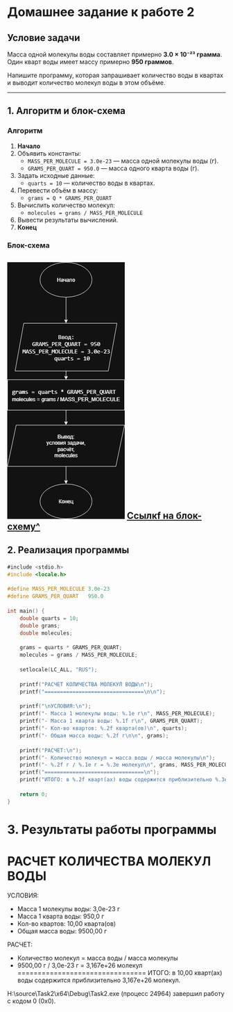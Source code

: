 # Домашнее задание к работе 2

## Условие задачи
Масса одной молекулы воды составляет примерно **3.0 × 10⁻²³ грамма**.  
Один кварт воды имеет массу примерно **950 граммов**.  

Напишите программу, которая запрашивает количество воды в квартах и выводит количество молекул воды в этом объёме.

---

## 1. Алгоритм и блок-схема

### Алгоритм
1. **Начало**
2. Объявить константы:
   - `MASS_PER_MOLECULE = 3.0e-23` — масса одной молекулы воды (г).
   - `GRAMS_PER_QUART = 950.0` — масса одного кварта воды (г).
3. Задать исходные данные:
   - `quarts = 10` — количество воды в квартах.
4. Перевести объём в массу:
   - `grams = Q * GRAMS_PER_QUART`
5. Вычислить количество молекул:
   - `molecules = grams / MASS_PER_MOLECULE`
6. Вывести результаты вычислений.
7. **Конец**

### Блок-схема
![Блок-схема алгоритма](Lab2_schema.drawio.png) 
[Ccылкf на блок-схему^](#https://viewer.diagrams.net/?tags=%7B%7D&lightbox=1&highlight=0000ff&edit=_blank&layers=1&nav=1&dark=auto#Uhttps%3A%2F%2Fdrive.google.com%2Fuc%3Fid%3D1f9zHJd3609jQYclxyxriFqwsopkiClpi%26export%3Ddownload)
---

## 2. Реализация программы

```c
﻿#include <stdio.h>
#include <locale.h>

#define MASS_PER_MOLECULE 3.0e-23 
#define GRAMS_PER_QUART   950.0 

int main() {
    double quarts = 10;
    double grams;
    double molecules;

    grams = quarts * GRAMS_PER_QUART;
    molecules = grams / MASS_PER_MOLECULE;

    setlocale(LC_ALL, "RUS");

    printf("РАСЧЕТ КОЛИЧЕСТВА МОЛЕКУЛ ВОДЫ\n");
    printf("================================\n\n");

    printf("\nУСЛОВИЯ:\n");
    printf("- Масса 1 молекулы воды: %.1e г\n", MASS_PER_MOLECULE);
    printf("- Масса 1 кварта воды: %.1f г\n", GRAMS_PER_QUART);
    printf("- Кол-во квартов: %.2f кварта(ов)\n", quarts);
    printf("- Общая масса воды: %.2f г\n\n", grams);

    printf("РАСЧЕТ:\n");
    printf("- Количество молекул = масса воды / масса молекулы\n");
    printf("- %.2f г / %.1e г = %.3e молекул\n", grams, MASS_PER_MOLECULE, molecules);
    printf("================================\n");
    printf("ИТОГО: в %.2f кварт(ах) воды содержится приблизительно %.3e молекул.\n", quarts, molecules);

    return 0;
}
```
# 3. Результаты работы программы
РАСЧЕТ КОЛИЧЕСТВА МОЛЕКУЛ ВОДЫ
================================


УСЛОВИЯ:
- Масса 1 молекулы воды: 3,0e-23 г
- Масса 1 кварта воды: 950,0 г
- Кол-во квартов: 10,00 кварта(ов)
- Общая масса воды: 9500,00 г

РАСЧЕТ:
- Количество молекул = масса воды / масса молекулы
- 9500,00 г / 3,0e-23 г = 3,167e+26 молекул
================================
ИТОГО: в 10,00 кварт(ах) воды содержится приблизительно 3,167e+26 молекул.

H:\source\Task2\x64\Debug\Task2.exe (процесс 24964) завершил работу с кодом 0 (0x0).

